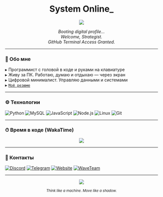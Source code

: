 <h1 align="center">System Online_</h1>

<p align="center">
  <img src="https://capsule-render.vercel.app/api?type=rect&color=000000&height=2"/>
</p>

<p align="center"><i>Booting digital profile... <br>
Welcome, Strategist. <br>
GitHub Terminal Access Granted.</i></p>

---

### 👤 Обо мне

▸ Программист с головой в коде и руками на клавиатуре  
▸ Живу за ПК. Работаю, думаю и отдыхаю — через экран  
▸ Цифровой минималист. Управляю данными и системами  
▸ [`Моё резюме`](https://github.com/eelus1ve/resume.md)

---

### ⚙️ Технологии

![Python](https://img.shields.io/badge/-Python-000?style=for-the-badge&logo=python&logoColor=white)
![MySQL](https://img.shields.io/badge/-MySQL-000?style=for-the-badge&logo=mysql&logoColor=white)
![JavaScript](https://img.shields.io/badge/-JavaScript-000?style=for-the-badge&logo=javascript&logoColor=white)
![Node.js](https://img.shields.io/badge/-Node.js-000?style=for-the-badge&logo=nodedotjs&logoColor=white)
![Linux](https://img.shields.io/badge/-Linux-000?style=for-the-badge&logo=linux&logoColor=white)
![Git](https://img.shields.io/badge/-Git-000?style=for-the-badge&logo=git&logoColor=white)

---

### ⏱ Время в коде (WakaTime)

<p align="center">
  <img src="https://github-readme-stats.vercel.app/api/wakatime?username=eelus1ve&theme=graywhite&hide_border=true" />
</p>

---

### 🔗 Контакты

[![Discord](https://img.shields.io/badge/-Discord-000?style=flat&logo=discord&logoColor=white)](https://discordapp.com/users/466609421863354388)
[![Telegram](https://img.shields.io/badge/-Telegram-000?style=flat&logo=telegram&logoColor=white)](https://t.me/eelus1ve)
[![Website](https://img.shields.io/badge/-Website-000?style=flat&logo=google-chrome&logoColor=white)](https://waveteam.net/)
[![WaveTeam](https://img.shields.io/badge/-WaveTeam-000?style=flat&logo=github&logoColor=white)](https://github.com/WaveTeamDevs)

---

<p align="center">
  <img src="https://capsule-render.vercel.app/api?type=rect&color=000000&height=2"/>
</p>

<p align="center">
  <sub><i>Think like a machine. Move like a shadow.</i></sub>
</p>
